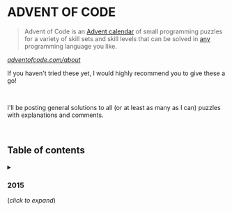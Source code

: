 # ADVENT OF CODE
> Advent of Code is an [Advent calendar](https://en.wikipedia.org/wiki/Advent_calendar) of small programming puzzles for a variety of skill sets and skill levels that can be solved in [any](https://github.com/search?q=advent+of+code) programming language you like.

*[adventofcode.com/about](https://adventofcode.com/about)*

If you haven't tried these yet, I would highly recommend you to give these a go!

&nbsp;

I'll be posting general solutions to all (or at least as many as I can) puzzles with explanations and comments.

&nbsp;

## Table of contents

<details>
  <summary><h3>2015</h3> (<i>click to expand</i>)</summary>

|        DAY        | PUZZLE                                                                     |
|:-----------------:|:---------------------------------------------------------------------------|
| [01](2015/01.php) | *[Not Quite Lisp](https://adventofcode.com/2015/day/1)*                    |
| [02](2015/02.php) | *[I Was Told There Would Be No Math](https://adventofcode.com/2015/day/2)* |
</details>
